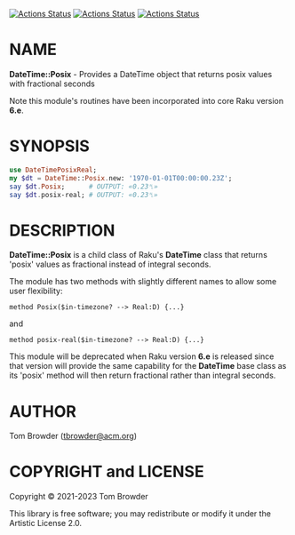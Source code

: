 [![Actions Status](https://github.com/tbrowder/DateTime-Posix/actions/workflows/linux.yml/badge.svg)](https://github.com/tbrowder/DateTime-Posix/actions) [![Actions Status](https://github.com/tbrowder/DateTime-Posix/actions/workflows/macos.yml/badge.svg)](https://github.com/tbrowder/DateTime-Posix/actions) [![Actions Status](https://github.com/tbrowder/DateTime-Posix/actions/workflows/windows.yml/badge.svg)](https://github.com/tbrowder/DateTime-Posix/actions)

NAME
====

**DateTime::Posix** - Provides a DateTime object that returns posix values with fractional seconds

Note this module's routines have been incorporated into core Raku version **6.e**.

SYNOPSIS
========

```raku
use DateTimePosixReal;
my $dt = DateTime::Posix.new: '1970-01-01T00:00:00.23Z';
say $dt.Posix;      # OUTPUT: «0.23␤»
say $dt.posix-real; # OUTPUT: «0.23␤»
```

DESCRIPTION
===========

**DateTime::Posix** is a child class of Raku's **DateTime** class that returns 'posix' values as fractional instead of integral seconds.

The module has two methods with slightly different names to allow some user flexibility:

    method Posix($in-timezone? --> Real:D) {...}

and

    method posix-real($in-timezone? --> Real:D) {...}

This module will be deprecated when Raku version **6.e** is released since that version will provide the same capability for the **DateTime** base class as its 'posix' method will then return fractional rather than integral seconds.

AUTHOR
======

Tom Browder (<tbrowder@acm.org>)

COPYRIGHT and LICENSE
=====================

Copyright © 2021-2023 Tom Browder

This library is free software; you may redistribute or modify it under the Artistic License 2.0.

